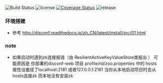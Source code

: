 ![Build Status](https://www.travis-ci.org/looper123/my-disconfig.svg?branch=master) 
![license](https://img.shields.io/badge/license-Apache--2.0-green.svg)
[![Coverage Status](https://coveralls.io/repos/github/looper123/my-disconfig/badge.svg)](https://coveralls.io/github/looper123/my-disconfig)
![release](https://img.shields.io/github/release/looper123/my-disconfig.svg)

### 环境搭建
- 参考 http://disconf.readthedocs.io/zh_CN/latest/install/src/01.html
### 
### note
- 如果启动时遇到zk连接报错（由 ResilientActiveKeyValueStore类报出 ）
可能原因是 你部署的disconf-web 项目 profile/rd/zoo.properties 中的 hosts属性设置成了localhost:2181
或者127.0.0.1:2181 当你从本地启动项目时会从hosts连接zk 而本地没有安装zk
